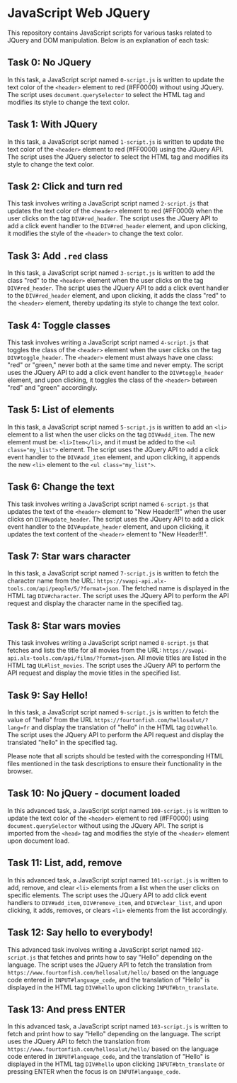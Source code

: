 # JavaScript Web JQuery

This repository contains JavaScript scripts for various tasks related to JQuery and DOM manipulation. Below is an explanation of each task:

## Task 0: No JQuery

In this task, a JavaScript script named `0-script.js` is written to update the text color of the `<header>` element to red (#FF0000) without using JQuery. The script uses `document.querySelector` to select the HTML tag and modifies its style to change the text color.

## Task 1: With JQuery

In this task, a JavaScript script named `1-script.js` is written to update the text color of the `<header>` element to red (#FF0000) using the JQuery API. The script uses the JQuery selector to select the HTML tag and modifies its style to change the text color.

## Task 2: Click and turn red

This task involves writing a JavaScript script named `2-script.js` that updates the text color of the `<header>` element to red (#FF0000) when the user clicks on the tag `DIV#red_header`. The script uses the JQuery API to add a click event handler to the `DIV#red_header` element, and upon clicking, it modifies the style of the `<header>` to change the text color.

## Task 3: Add `.red` class

In this task, a JavaScript script named `3-script.js` is written to add the class "red" to the `<header>` element when the user clicks on the tag `DIV#red_header`. The script uses the JQuery API to add a click event handler to the `DIV#red_header` element, and upon clicking, it adds the class "red" to the `<header>` element, thereby updating its style to change the text color.

## Task 4: Toggle classes

This task involves writing a JavaScript script named `4-script.js` that toggles the class of the `<header>` element when the user clicks on the tag `DIV#toggle_header`. The `<header>` element must always have one class: "red" or "green," never both at the same time and never empty. The script uses the JQuery API to add a click event handler to the `DIV#toggle_header` element, and upon clicking, it toggles the class of the `<header>` between "red" and "green" accordingly.

## Task 5: List of elements

In this task, a JavaScript script named `5-script.js` is written to add an `<li>` element to a list when the user clicks on the tag `DIV#add_item`. The new element must be: `<li>Item</li>`, and it must be added to the `<ul class="my_list">` element. The script uses the JQuery API to add a click event handler to the `DIV#add_item` element, and upon clicking, it appends the new `<li>` element to the `<ul class="my_list">`.

## Task 6: Change the text

This task involves writing a JavaScript script named `6-script.js` that updates the text of the `<header>` element to "New Header!!!" when the user clicks on `DIV#update_header`. The script uses the JQuery API to add a click event handler to the `DIV#update_header` element, and upon clicking, it updates the text content of the `<header>` element to "New Header!!!".

## Task 7: Star wars character

In this task, a JavaScript script named `7-script.js` is written to fetch the character name from the URL: `https://swapi-api.alx-tools.com/api/people/5/?format=json`. The fetched name is displayed in the HTML tag `DIV#character`. The script uses the JQuery API to perform the API request and display the character name in the specified tag.

## Task 8: Star wars movies

This task involves writing a JavaScript script named `8-script.js` that fetches and lists the title for all movies from the URL: `https://swapi-api.alx-tools.com/api/films/?format=json`. All movie titles are listed in the HTML tag `UL#list_movies`. The script uses the JQuery API to perform the API request and display the movie titles in the specified list.

## Task 9: Say Hello!

In this task, a JavaScript script named `9-script.js` is written to fetch the value of "hello" from the URL `https://fourtonfish.com/hellosalut/?lang=fr` and display the translation of "hello" in the HTML tag `DIV#hello`. The script uses the JQuery API to perform the API request and display the translated "hello" in the specified tag.

Please note that all scripts should be tested with the corresponding HTML files mentioned in the task descriptions to ensure their functionality in the browser.

## Task 10: No jQuery - document loaded

In this advanced task, a JavaScript script named `100-script.js` is written to update the text color of the `<header>` element to red (#FF0000) using `document.querySelector` without using the JQuery API. The script is imported from the `<head>` tag and modifies the style of the `<header>` element upon document load.

## Task 11: List, add, remove

In this advanced task, a JavaScript script named `101-script.js` is written to add, remove, and clear `<li>` elements from a list when the user clicks on specific elements. The script uses the JQuery API to add click event handlers to `DIV#add_item`, `DIV#remove_item`, and `DIV#clear_list`, and upon clicking, it adds, removes, or clears `<li>` elements from the list accordingly.

## Task 12: Say hello to everybody!

This advanced task involves writing a JavaScript script named `102-script.js` that fetches and prints how to say "Hello" depending on the language. The script uses the JQuery API to fetch the translation from `https://www.fourtonfish.com/hellosalut/hello/` based on the language code entered in `INPUT#language_code`, and the translation of "Hello" is displayed in the HTML tag `DIV#hello` upon clicking `INPUT#btn_translate`.

## Task 13: And press ENTER


In this advanced task, a JavaScript script named `103-script.js` is written to fetch and print how to say "Hello" depending on the language. The script uses the JQuery API to fetch the translation from `https://www.fourtonfish.com/hellosalut/hello/` based on the language code entered in `INPUT#language_code`, and the translation of "Hello" is displayed in the HTML tag `DIV#hello` upon clicking `INPUT#btn_translate` or pressing ENTER when the focus is on `INPUT#language_code`.
